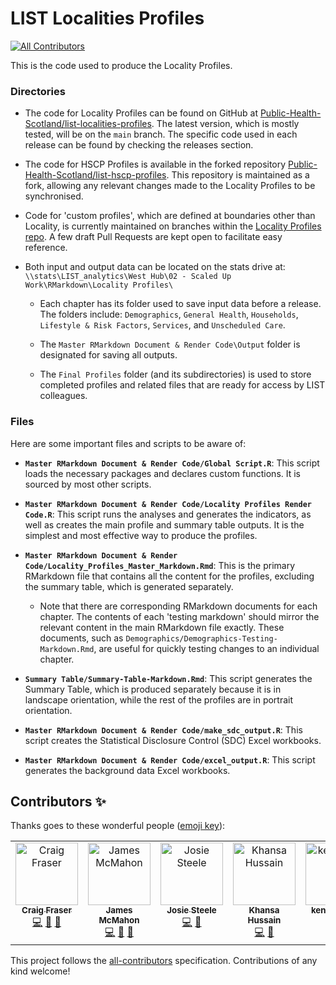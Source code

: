# LIST Localities Profiles

<!-- ALL-CONTRIBUTORS-BADGE:START - Do not remove or modify this section -->
[![All Contributors](https://img.shields.io/badge/all_contributors-2-orange.svg?style=flat-square)](#contributors-)
<!-- ALL-CONTRIBUTORS-BADGE:END -->

This is the code used to produce the Locality Profiles.

### Directories

- The code for Locality Profiles can be found on GitHub at [Public-Health-Scotland/list-localities-profiles](https://github.com/Public-Health-Scotland/list-localities-profiles). The latest version, which is mostly tested, will be on the `main` branch. The specific code used in each release can be found by checking the releases section.

- The code for HSCP Profiles is available in the forked repository [Public-Health-Scotland/list-hscp-profiles](https://github.com/Public-Health-Scotland/list-hscp-profiles). This repository is maintained as a fork, allowing any relevant changes made to the Locality Profiles to be synchronised.

- Code for 'custom profiles', which are defined at boundaries other than Locality, is currently maintained on branches within the [Locality Profiles repo](https://github.com/Public-Health-Scotland/list-localities-profiles). A few draft Pull Requests are kept open to facilitate easy reference.

- Both input and output data can be located on the stats drive at: `\\stats\LIST_analytics\West Hub\02 - Scaled Up Work\RMarkdown\Locality Profiles\`

  - Each chapter has its folder used to save input data before a release. The folders include: `Demographics`, `General Health`, `Households`, `Lifestyle & Risk Factors`, `Services`, and `Unscheduled Care`.

  - The `Master RMarkdown Document & Render Code\Output` folder is designated for saving all outputs.

  - The `Final Profiles` folder (and its subdirectories) is used to store completed profiles and related files that are ready for access by LIST colleagues.

### Files

Here are some important files and scripts to be aware of:

- **`Master RMarkdown Document & Render Code/Global Script.R`**: This script loads the necessary packages and declares custom functions. It is sourced by most other scripts.
  
- **`Master RMarkdown Document & Render Code/Locality Profiles Render Code.R`**: This script runs the analyses and generates the indicators, as well as creates the main profile and summary table outputs. It is the simplest and most effective way to produce the profiles.

- **`Master RMarkdown Document & Render Code/Locality_Profiles_Master_Markdown.Rmd`**: This is the primary RMarkdown file that contains all the content for the profiles, excluding the summary table, which is generated separately.

  - Note that there are corresponding RMarkdown documents for each chapter. The contents of each 'testing markdown' should mirror the relevant content in the main RMarkdown file exactly. These documents, such as `Demographics/Demographics-Testing-Markdown.Rmd`, are useful for quickly testing changes to an individual chapter.

- **`Summary Table/Summary-Table-Markdown.Rmd`**: This script generates the Summary Table, which is produced separately because it is in landscape orientation, while the rest of the profiles are in portrait orientation.

- **`Master RMarkdown Document & Render Code/make_sdc_output.R`**: This script creates the Statistical Disclosure Control (SDC) Excel workbooks.

- **`Master RMarkdown Document & Render Code/excel_output.R`**: This script generates the background data Excel workbooks.

## Contributors ✨

Thanks goes to these wonderful people ([emoji key](https://allcontributors.org/docs/en/emoji-key)):

<!-- ALL-CONTRIBUTORS-LIST:START - Do not remove or modify this section -->
<!-- prettier-ignore-start -->
<!-- markdownlint-disable -->
<table>
  <tbody>
    <tr>
      <td align="center" valign="top" width="14.28%"><a href="https://github.com/cfraser2020"><img src="https://avatars.githubusercontent.com/u/72806160?v=4?s=100" width="100px;" alt="Craig Fraser "/><br /><sub><b>Craig Fraser </b></sub></a><br /><a href="https://github.com/Public-Health-Scotland/list-localities-profiles/commits?author=cfraser2020" title="Code">💻</a> <a href="https://github.com/Public-Health-Scotland/list-localities-profiles/pulls?q=is%3Apr+reviewed-by%3Acfraser2020" title="Reviewed Pull Requests">👀</a> <a href="#projectManagement-cfraser2020" title="Project Management">📆</a></td>
      <td align="center" valign="top" width="14.28%"><a href="https://publichealthscotland.scot/"><img src="https://avatars.githubusercontent.com/u/5982260?v=4?s=100" width="100px;" alt="James McMahon"/><br /><sub><b>James McMahon</b></sub></a><br /><a href="https://github.com/Public-Health-Scotland/list-localities-profiles/commits?author=Moohan" title="Code">💻</a> <a href="https://github.com/Public-Health-Scotland/list-localities-profiles/pulls?q=is%3Apr+reviewed-by%3AMoohan" title="Reviewed Pull Requests">👀</a> <a href="#projectManagement-Moohan" title="Project Management">📆</a></td>
      <td align="center" valign="top" width="14.28%"><a href="https://github.com/JosieSteele"><img src="https://avatars.githubusercontent.com/u/166606214?v=4?s=100" width="100px;" alt="Josie Steele"/><br /><sub><b>Josie Steele</b></sub></a><br /><a href="https://github.com/Public-Health-Scotland/list-localities-profiles/commits?author=JosieSteele" title="Code">💻</a> <a href="https://github.com/Public-Health-Scotland/list-localities-profiles/pulls?q=is%3Apr+reviewed-by%3AJosieSteele" title="Reviewed Pull Requests">👀</a></td>
      <td align="center" valign="top" width="14.28%"><a href="https://github.com/khansh01"><img src="https://avatars.githubusercontent.com/u/114073136?v=4?s=100" width="100px;" alt="Khansa Hussain"/><br /><sub><b>Khansa Hussain</b></sub></a><br /><a href="https://github.com/Public-Health-Scotland/list-localities-profiles/commits?author=khansh01" title="Code">💻</a> <a href="https://github.com/Public-Health-Scotland/list-localities-profiles/pulls?q=is%3Apr+reviewed-by%3Akhansh01" title="Reviewed Pull Requests">👀</a></td>
      <td align="center" valign="top" width="14.28%"><a href="https://github.com/kenneo03git"><img src="https://avatars.githubusercontent.com/u/153850030?v=4?s=100" width="100px;" alt="kenneo03git"/><br /><sub><b>kenneo03git</b></sub></a><br /><a href="https://github.com/Public-Health-Scotland/list-localities-profiles/pulls?q=is%3Apr+reviewed-by%3Akenneo03git" title="Reviewed Pull Requests">👀</a></td>
      <td align="center" valign="top" width="14.28%"><a href="https://github.com/There717"><img src="https://avatars.githubusercontent.com/u/79308287?v=4?s=100" width="100px;" alt="There717"/><br /><sub><b>There717</b></sub></a><br /><a href="https://github.com/Public-Health-Scotland/list-localities-profiles/commits?author=There717" title="Code">💻</a> <a href="https://github.com/Public-Health-Scotland/list-localities-profiles/pulls?q=is%3Apr+reviewed-by%3AThere717" title="Reviewed Pull Requests">👀</a></td>
    </tr>
  </tbody>
</table>

<!-- markdownlint-restore -->
<!-- prettier-ignore-end -->

<!-- ALL-CONTRIBUTORS-LIST:END -->

This project follows the [all-contributors](https://github.com/all-contributors/all-contributors) specification. Contributions of any kind welcome!

